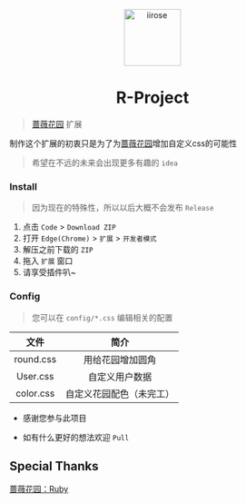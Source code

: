 <p align="center">
<img src="https://i.loli.net/2020/05/11/bRMo78CNJP4HIiX.png" alt="iirose" width="100">
</p>
<h1 align="center">R-Project</h1>

> [蔷薇花园](https://iirose.com) 扩展

制作这个扩展的初衷只是为了为[蔷薇花园](https://iirose.com)增加自定义css的可能性

> 希望在不远的未来会出现更多有趣的 `idea`

### Install

> 因为现在的特殊性，所以以后大概不会发布 `Release`

1. 点击 `Code` > `Download ZIP`
2. 打开 `Edge(Chrome)` > `扩展` > `开发者模式`
3. 解压之前下载的 `ZIP` 
4. 拖入 `扩展` 窗口
5. 请享受插件叭~

### Config

> 您可以在 `config/*.css` 编辑相关的配置

| 文件 | 简介 |
|:-:|:-:|
| round.css | 用给花园增加圆角 |
| User.css | 自定义用户数据 |
| color.css | 自定义花园配色（未完工）|

* 感谢您参与此项目

* 如有什么更好的想法欢迎 `Pull`

## Special Thanks

[蔷薇花园：Ruby](https://iirose.com)